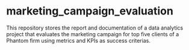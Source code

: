 # marketing_campaign_evaluation
This repository stores the report and documentation of a data analytics project that evaluates the marketing campaign for top five clients of a Phantom firm using metrics and KPIs as success criterias.
